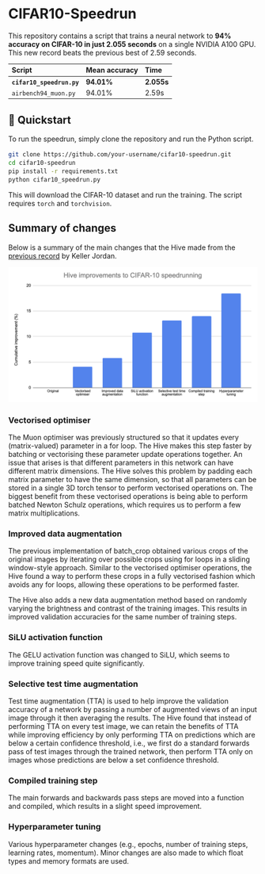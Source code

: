 # CIFAR10-Speedrun

This repository contains a script that trains a neural network to **94% accuracy on CIFAR-10 in just 2.055 seconds** on a single NVIDIA A100 GPU. This new record beats the previous best of 2.59 seconds.

| Script | Mean accuracy | Time |
| :--- | :--- | :--- |
| **`cifar10_speedrun.py`** | **94.01%** | **2.055s** |
| `airbench94_muon.py` | 94.01% | 2.59s |

## 🚀 Quickstart

To run the speedrun, simply clone the repository and run the Python script.

```bash
git clone https://github.com/your-username/cifar10-speedrun.git
cd cifar10-speedrun
pip install -r requirements.txt
python cifar10_speedrun.py
```

This will download the CIFAR-10 dataset and run the training. The script requires `torch` and `torchvision`.

## Summary of changes

Below is a summary of the main changes that the Hive made from the [previous record](https://github.com/KellerJordan/cifar10-airbench) by Keller Jordan.

![Summary of improvements to CIFAR-10 speedrunning found by the Hive](./img/improvements.png)

### Vectorised optimiser
The Muon optimiser was previously structured so that it updates every (matrix-valued) parameter in a for loop. The Hive makes this step faster by batching or vectorising these parameter update operations together. An issue that arises is that different parameters in this network can have different matrix dimensions. The Hive solves this problem by padding each matrix parameter to have the same dimension, so that all parameters can be stored in a single 3D torch tensor to perform vectorised operations on. The biggest benefit from these vectorised operations is being able to perform batched Newton Schulz operations, which requires us to perform a few matrix multiplications.

### Improved data augmentation
The previous implementation of batch_crop obtained various crops of the original images by iterating over possible crops using for loops in a sliding window-style approach. Similar to the vectorised optimiser operations, the Hive found a way to perform these crops in a fully vectorised fashion which avoids any for loops, allowing these operations to be performed faster. 

The Hive also adds a new data augmentation method based on randomly varying the brightness and contrast of the training images. This results in improved validation accuracies for the same number of training steps.

### SiLU activation function
The GELU activation function was changed to SiLU, which seems to improve training speed quite significantly.

### Selective test time augmentation
Test time augmentation (TTA) is used to help improve the validation accuracy of a network by passing a number of augmented views of an input image through it then averaging the results. The Hive found that instead of performing TTA on every test image, we can retain the benefits of TTA while improving efficiency by only performing TTA on predictions which are below a certain confidence threshold, i.e., we first do a standard forwards pass of test images through the trained network, then perform TTA only on images whose predictions are below a set confidence threshold.

### Compiled training step
The main forwards and backwards pass steps are moved into a function and compiled, which results in a slight speed improvement.

### Hyperparameter tuning
Various hyperparameter changes (e.g., epochs, number of training steps, learning rates, momentum). Minor changes are also made to which float types and memory formats are used.
